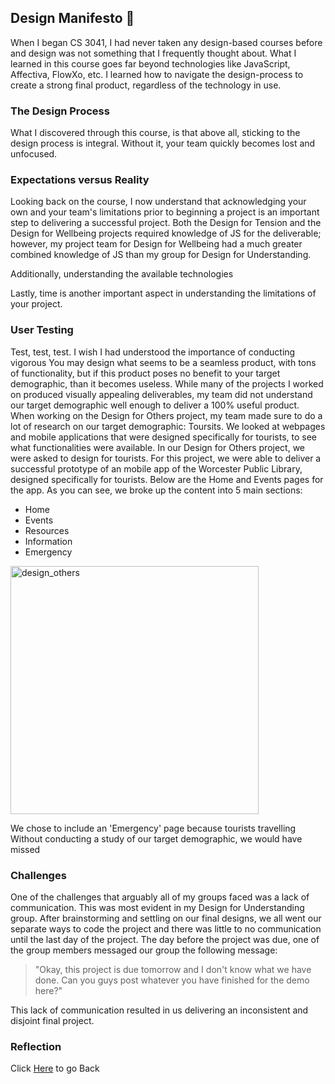 
## Design Manifesto 📝
When I began CS 3041, I had never taken any design-based courses before and design was not something that I frequently thought about. What I learned in this course goes far beyond technologies like JavaScript, Affectiva, FlowXo, etc. I learned how to navigate the design-process to create a strong final product, regardless of the technology in use. 
 
### The Design Process
What I discovered through this course, is that above all, sticking to the design process is integral. Without it, your team quickly becomes lost and unfocused. 

### Expectations versus Reality
Looking back on the course, I now understand that acknowledging your own and your team's limitations prior to beginning a project is an important step to delivering a successful project. Both the Design for Tension and the Design for Wellbeing projects required knowledge of JS for the deliverable; however, my project team for Design for Wellbeing had a much greater combined knowledge of JS than my group for Design for Understanding. 

Additionally, understanding the available technologies 

Lastly, time is another important aspect in understanding the limitations of your project. 

### User Testing
Test, test, test. I wish I had understood the importance of conducting vigorous
You may design what seems to be a seamless product, with tons of functionality, but if this product poses no benefit to your target demographic, than it becomes useless. 
While many of the projects I worked on produced visually appealing deliverables, my team did not understand our target demographic well enough to deliver a 100% useful product. 
When working on the Design for Others project, my team made sure to do a lot of research on our target demographic: Toursits. We looked at webpages and mobile applications that were designed specifically for tourists, to see what functionalities were available. 
In our Design for Others project, we were asked to design for tourists. 
For this project, we were able to deliver a successful prototype of an mobile app of the Worcester Public Library, designed specifically for tourists. 
Below are the Home and Events pages for the app. As you can see, we broke up the content into 5 main sections: 
- Home
- Events
- Resources
- Information
- Emergency
<img width="397" alt="design_others" src="https://user-images.githubusercontent.com/6757445/39433597-426f365a-4c64-11e8-9870-a91f6c88aa9c.PNG">

We chose to include an 'Emergency' page because tourists travelling 
Without conducting a study of our target demographic, we would have missed 


### Challenges
One of the challenges that arguably all of my groups faced was a lack of communication. This was most evident in my Design for Understanding group. After brainstorming and settling on our final designs, we all went our separate ways to code the project and there was little to no communication until the last day of the project. The day before the project was due, one of the group members messaged our group the following message: 
> "Okay, this project is due tomorrow and I don't know what we have done. Can you guys post whatever you have finished for the demo here?"

This lack of communication resulted in us delivering an inconsistent and disjoint final project. 

### Reflection

Click [Here](README.md) to go Back
